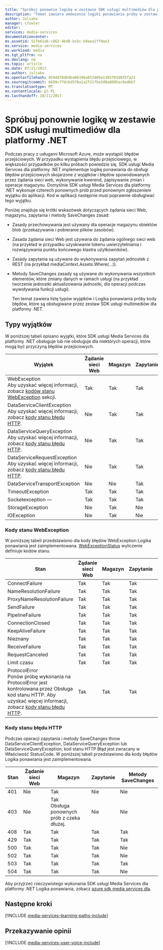 ```yaml
---
title: "Spróbuj ponownie logikę w zestawie SDK usługi multimediów dla platformy .NET | Dokumentacja firmy Microsoft"
description: "Temat zawiera omówienie logiki ponawiania próby w zestawie SDK usługi multimediów dla platformy .NET."
author: Juliako
manager: cfowler
editor: 
services: media-services
documentationcenter: 
ms.assetid: 527b61a6-c862-4bd8-bcbc-b9aea1ffdee3
ms.service: media-services
ms.workload: media
ms.tgt_pltfrm: na
ms.devlang: na
ms.topic: article
ms.date: 07/21/2017
ms.author: juliako
ms.openlocfilehash: 859dd76db4ba06196a853469a1385703d835fa22
ms.sourcegitcommit: 6699c77dcbd5f8a1a2f21fba3d0a0005ac9ed6b7
ms.translationtype: MT
ms.contentlocale: pl-PL
ms.lasthandoff: 10/11/2017
---
```

# <a name="retry-logic-in-the-media-services-sdk-for-net"></a>Spróbuj ponownie logikę w zestawie SDK usługi multimediów dla platformy .NET
Podczas pracy z usługami Microsoft Azure, może wystąpić błędów przejściowych. W przypadku wystąpienia błędu przejściowego, w większości przypadków po kilku próbach powiedzie się. SDK usługi Media Services dla platformy .NET implementuje logikę ponawiania do obsługi błędów przejściowych skojarzone z wyjątków i błędów spowodowanych przez żądania sieci web, wykonywanie kwerend, zapisywanie zmian i operacje magazynu.  Domyślnie SDK usługi Media Services dla platformy .NET wykonuje czterech ponownych prób przed ponownym zgłoszeniem wyjątku do aplikacji. Kod w aplikacji następnie musi poprawnie obsługiwać tego wyjątku.  

 Poniżej znajduje się krótki wskazówek dotyczących żądania sieci Web, magazynu, zapytania i metody SaveChanges zasad:  

* Zasady przechowywania jest używany dla operacje magazynu obiektów blob (przekazywanie i pobieranie plików zasobów).  
* Zasada żądania sieci Web jest używana do żądania ogólnego sieci web (na przykład w przypadku uzyskiwanie tokenu uwierzytelniania i rozwiązywania punktu końcowego klastra użytkowników).  
* Zasady zapytania są używane do wykonywania zapytań jednostek z REST (na przykład mediaContext.Assets.Where(...)).  
* Metody SaveChanges zasady są używane do wykonywania wszystkich elementów, które zmiany danych w ramach usługi (na przykład tworzenie jednostki aktualizowania jednostki, dla operacji podczas wywoływania funkcji usługi).  
  
  Ten temat zawiera listę typów wyjątków i Logika ponawiania próby kody błędów, które są obsługiwane przez zestaw SDK usługi multimediów dla platformy .NET.  

## <a name="exception-types"></a>Typy wyjątków
W poniższej tabeli opisano wyjątki, które SDK usługi Media Services dla platformy .NET obsługuje lub nie obsługuje dla niektórych operacji, które mogą być przyczyną błędów przejściowych.  

| Wyjątek | Żądanie sieci Web | Magazyn | Zapytanie | Metody SaveChanges |
| --- | --- | --- | --- | --- |
| WebException<br/>Aby uzyskać więcej informacji, zobacz [kodów stanu WebException](media-services-retry-logic-in-dotnet-sdk.md#WebExceptionStatus) sekcji. |Tak |Tak |Tak |Tak |
| DataServiceClientException<br/> Aby uzyskać więcej informacji, zobacz [kody stanu błędu HTTP](media-services-retry-logic-in-dotnet-sdk.md#HTTPStatusCode). |Nie |Tak |Tak |Tak |
| DataServiceQueryException<br/> Aby uzyskać więcej informacji, zobacz [kody stanu błędu HTTP](media-services-retry-logic-in-dotnet-sdk.md#HTTPStatusCode). |Nie |Tak |Tak |Tak |
| DataServiceRequestException<br/> Aby uzyskać więcej informacji, zobacz [kody stanu błędu HTTP](media-services-retry-logic-in-dotnet-sdk.md#HTTPStatusCode). |Nie |Tak |Tak |Tak |
| DataServiceTransportException |Nie |Nie |Tak |Tak |
| TimeoutException |Tak |Tak |Tak |Nie |
| Socketexception — |Tak |Tak |Tak |Tak |
| StorageException |Nie |Tak |Nie |Nie |
| IOException |Nie |Tak |Nie |Nie |

### <a name="WebExceptionStatus"></a>Kody stanu WebException
W poniższej tabeli przedstawiono dla kody błędów WebException Logika ponawiania jest zaimplementowana. [WebExceptionStatus](http://msdn.microsoft.com/library/system.net.webexceptionstatus.aspx) wyliczenie definiuje kodów stanu.  

| Stan | Żądanie sieci Web | Magazyn | Zapytanie | Metody SaveChanges |
| --- | --- | --- | --- | --- |
| ConnectFailure |Tak |Tak |Tak |Tak |
| NameResolutionFailure |Tak |Tak |Tak |Tak |
| ProxyNameResolutionFailure |Tak |Tak |Tak |Tak |
| SendFailure |Tak |Tak |Tak |Tak |
| PipelineFailure |Tak |Tak |Tak |Nie |
| ConnectionClosed |Tak |Tak |Tak |Nie |
| KeepAliveFailure |Tak |Tak |Tak |Nie |
| Nieznany |Tak |Tak |Tak |Nie |
| ReceiveFailure |Tak |Tak |Tak |Nie |
| RequestCanceled |Tak |Tak |Tak |Nie |
| Limit czasu |Tak |Tak |Tak |Nie |
| ProtocolError <br/>Ponów próbę wykonania na ProtocolError jest kontrolowana przez Obsługa kod stanu HTTP. Aby uzyskać więcej informacji, zobacz [kody stanu błędu HTTP](media-services-retry-logic-in-dotnet-sdk.md#HTTPStatusCode). |Tak |Tak |Tak |Tak |

### <a name="HTTPStatusCode"></a>Kody stanu błędu HTTP
Podczas operacji zapytania i metody SaveChanges throw DataServiceClientException, DataServiceQueryException lub DataServiceQueryException, kod stanu HTTP Błąd jest zwracany w Właściwość StatusCode.  W poniższej tabeli przedstawiono dla kody błędów Logika ponawiania jest zaimplementowana.  

| Stan | Żądanie sieci Web | Magazyn | Zapytanie | Metody SaveChanges |
| --- | --- | --- | --- | --- |
| 401 |Nie |Tak |Nie |Nie |
| 403 |Nie |Tak<br/>Obsługa ponownych prób z czeka dłużej. |Nie |Nie |
| 408 |Tak |Tak |Tak |Tak |
| 429 |Tak |Tak |Tak |Tak |
| 500 |Tak |Tak |Tak |Nie |
| 502 |Tak |Tak |Tak |Nie |
| 503 |Tak |Tak |Tak |Tak |
| 504 |Tak |Tak |Tak |Nie |

Aby przyjrzeć rzeczywistego wykonania SDK usługi Media Services dla platformy .NET Logika ponawiania, zobacz [azure sdk media services dla](https://github.com/Azure/azure-sdk-for-media-services/tree/dev/src/net/Client/TransientFaultHandling).

## <a name="next-steps"></a>Następne kroki
[!INCLUDE [media-services-learning-paths-include](../../includes/media-services-learning-paths-include.md)]

## <a name="provide-feedback"></a>Przekazywanie opinii
[!INCLUDE [media-services-user-voice-include](../../includes/media-services-user-voice-include.md)]

